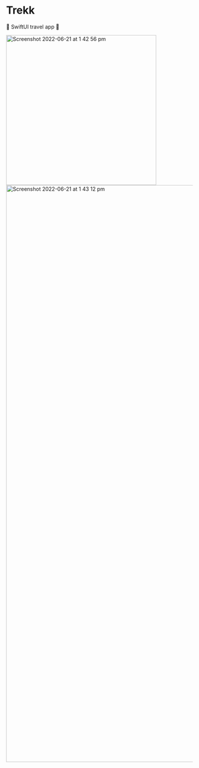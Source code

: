# Trekk
🛫 SwiftUI travel app 🛬

<img width="405" alt="Screenshot 2022-06-21 at 1 42 56 pm" src="https://user-images.githubusercontent.com/97558359/174801952-285e53a9-4a95-47f3-80b0-360b77e6f679.png">

<img width="1558" alt="Screenshot 2022-06-21 at 1 43 12 pm" src="https://user-images.githubusercontent.com/97558359/174801945-2921680f-91a0-4a6e-9e25-597fc3ba0abf.png">
